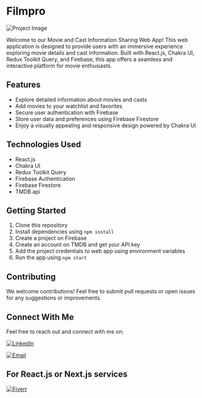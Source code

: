 # Filmpro

![Project Image](https://cdn.sanity.io/images/yuydehr2/production/b8255c4a9479ea4d7e5da31d716c129418fa18ad-1439x780.png)

Welcome to our Movie and Cast Information Sharing Web App! This web application is designed to provide users with an immersive experience exploring movie details and cast information. Built with React.js, Chakra UI, Redux Toolkit Query, and Firebase, this app offers a seamless and interactive platform for movie enthusiasts.

## Features

- Explore detailed information about movies and casts
- Add movies to your watchlist and favorites
- Secure user authentication with Firebase
- Store user data and preferences using Firebase Firestore
- Enjoy a visually appealing and responsive design powered by Chakra UI

## Technologies Used

- React.js
- Chakra UI
- Redux Toolkit Query
- Firebase Authentication
- Firebase Firestore
- TMDB api

## Getting Started

1. Clone this repository
2. Install dependencies using `npm install`
3. Create a project on Firebase
4. Create an account on TMDB and get your API key
5. Add the project credentials to web app using environment variables
6. Run the app using `npm start`

## Contributing

We welcome contributions! Feel free to submit pull requests or open issues for any suggestions or improvements.

## Connect With Me

Feel free to reach out and connect with me on:

[![LinkedIn](https://img.shields.io/badge/-LinkedIn-0077B5?style=for-the-badge&logo=linkedin&logoColor=white)](https://www.linkedin.com/in/saumyakanta-panda-reactjs-nextjs-developer)

[![Email](https://img.shields.io/badge/-Email-D14836?style=for-the-badge&logo=gmail&logoColor=white)](mailto:skdeveloper101@gmail.com)

## For React.js or Next.js services

[![Fiverr](https://img.shields.io/badge/-Fiverr-1DBF73?style=for-the-badge&logo=fiverr&logoColor=white)](https://www.fiverr.com/s/vVwg0W)
